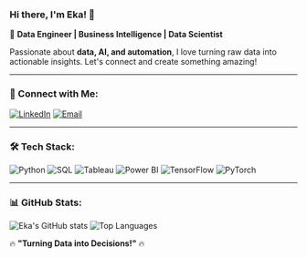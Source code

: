 ### Hi there, I'm Eka! 👋

🚀 **Data Engineer | Business Intelligence | Data Scientist**

Passionate about **data, AI, and automation**, I love turning raw data into actionable insights. Let's connect and create something amazing!

---

### 🔗 Connect with Me:
[![LinkedIn](https://img.shields.io/badge/LinkedIn-%230077B5.svg?&style=for-the-badge&logo=linkedin&logoColor=white)](https://www.linkedin.com/in/ekaaperindaputri)
[![Email](https://img.shields.io/badge/Email-%23D14836.svg?&style=for-the-badge&logo=gmail&logoColor=white)](mailto:ekaaperindaputri@gmail.com)

---

### 🛠️ Tech Stack:
![Python](https://img.shields.io/badge/Python-%2314354C.svg?&style=for-the-badge&logo=python&logoColor=white)
![SQL](https://img.shields.io/badge/SQL-%2307405e.svg?&style=for-the-badge&logo=database&logoColor=white)
![Tableau](https://img.shields.io/badge/Tableau-%23E97627.svg?&style=for-the-badge&logo=tableau&logoColor=white)
![Power BI](https://img.shields.io/badge/PowerBI-%23F2C811.svg?&style=for-the-badge&logo=powerbi&logoColor=black)
![TensorFlow](https://img.shields.io/badge/TensorFlow-%23FF6F00.svg?&style=for-the-badge&logo=tensorflow&logoColor=white)
![PyTorch](https://img.shields.io/badge/PyTorch-%23EE4C2C.svg?&style=for-the-badge&logo=pytorch&logoColor=white)

---

### 📊 GitHub Stats:
![Eka's GitHub stats](https://github-readme-stats.vercel.app/api?username=ekaaperindaputri&show_icons=true&theme=radical)
![Top Languages](https://github-readme-stats.vercel.app/api/top-langs/?username=ekaaperindaputri&layout=compact&theme=radical)

🔥 **"Turning Data into Decisions!"** 🔥
